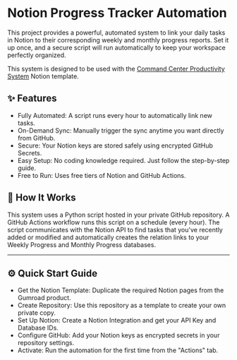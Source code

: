 # Notion Progress Tracker Automation

This project provides a powerful, automated system to link your daily tasks in Notion to their corresponding weekly and monthly progress reports. Set it up once, and a secure script will run automatically to keep your workspace perfectly organized.

This system is designed to be used with the [Command Center Productivity System](https://ayushkr15.gumroad.com/l/GTD) Notion template.

## ✨ Features
- Fully Automated: A script runs every hour to automatically link new tasks.
- On-Demand Sync: Manually trigger the sync anytime you want directly from GitHub.
- Secure: Your Notion keys are stored safely using encrypted GitHub Secrets.
- Easy Setup: No coding knowledge required. Just follow the step-by-step guide.
- Free to Run: Uses free tiers of Notion and GitHub Actions.

## 🚀 How It Works
This system uses a Python script hosted in your private GitHub repository. A GitHub Actions workflow runs this script on a schedule (every hour). The script communicates with the Notion API to find tasks that you've recently added or modified and automatically creates the relation links to your Weekly Progress and Monthly Progress databases.

---

## ⚙️ Quick Start Guide
- Get the Notion Template: Duplicate the required Notion pages from the Gumroad product.
- Create Repository: Use this repository as a template to create your own private copy.
- Set Up Notion: Create a Notion Integration and get your API Key and Database IDs.
- Configure GitHub: Add your Notion keys as encrypted secrets in your repository settings.
- Activate: Run the automation for the first time from the "Actions" tab.
